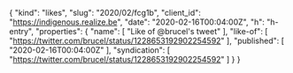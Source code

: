 {
  "kind": "likes",
  "slug": "2020/02/fcg1b",
  "client_id": "https://indigenous.realize.be",
  "date": "2020-02-16T00:04:00Z",
  "h": "h-entry",
  "properties": {
    "name": [
      "Like of @brucel's tweet"
    ],
    "like-of": [
      "https://twitter.com/brucel/status/1228653192902254592"
    ],
    "published": [
      "2020-02-16T00:04:00Z"
    ],
    "syndication": [
      "https://twitter.com/brucel/status/1228653192902254592"
    ]
  }
}
